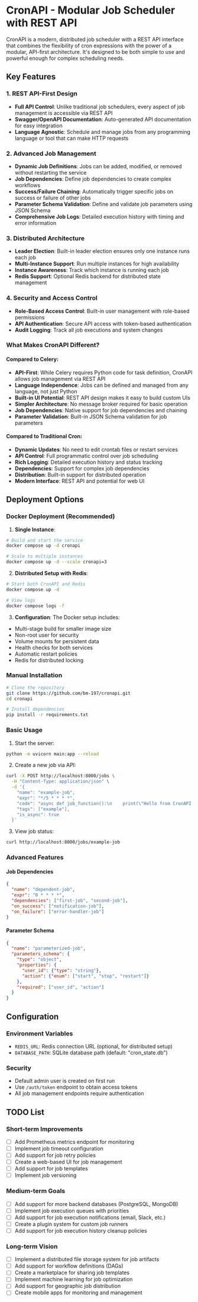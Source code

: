 # CronAPI - Modular Job Scheduler with REST API

CronAPI is a modern, distributed job scheduler with a REST API interface that combines the flexibility of cron expressions with the power of a modular, API-first architecture. It's designed to be both simple to use and powerful enough for complex scheduling needs.

## Key Features

### 1. REST API-First Design
- **Full API Control**: Unlike traditional job schedulers, every aspect of job management is accessible via REST API
- **Swagger/OpenAPI Documentation**: Auto-generated API documentation for easy integration
- **Language Agnostic**: Schedule and manage jobs from any programming language or tool that can make HTTP requests

### 2. Advanced Job Management
- **Dynamic Job Definitions**: Jobs can be added, modified, or removed without restarting the service
- **Job Dependencies**: Define job dependencies to create complex workflows
- **Success/Failure Chaining**: Automatically trigger specific jobs on success or failure of other jobs
- **Parameter Schema Validation**: Define and validate job parameters using JSON Schema
- **Comprehensive Job Logs**: Detailed execution history with timing and error information

### 3. Distributed Architecture
- **Leader Election**: Built-in leader election ensures only one instance runs each job
- **Multi-Instance Support**: Run multiple instances for high availability
- **Instance Awareness**: Track which instance is running each job
- **Redis Support**: Optional Redis backend for distributed state management

### 4. Security and Access Control
- **Role-Based Access Control**: Built-in user management with role-based permissions
- **API Authentication**: Secure API access with token-based authentication
- **Audit Logging**: Track all job executions and system changes

### What Makes CronAPI Different?

#### Compared to Celery:
- **API-First**: While Celery requires Python code for task definition, CronAPI allows job management via REST API
- **Language Independence**: Jobs can be defined and managed from any language, not just Python
- **Built-in UI Potential**: REST API design makes it easy to build custom UIs
- **Simpler Architecture**: No message broker required for basic operation
- **Job Dependencies**: Native support for job dependencies and chaining
- **Parameter Validation**: Built-in JSON Schema validation for job parameters

#### Compared to Traditional Cron:
- **Dynamic Updates**: No need to edit crontab files or restart services
- **API Control**: Full programmatic control over job scheduling
- **Rich Logging**: Detailed execution history and status tracking
- **Dependencies**: Support for complex job dependencies
- **Distribution**: Built-in support for distributed operation
- **Modern Interface**: REST API and potential for web UI

## Deployment Options

### Docker Deployment (Recommended)

1. **Single Instance**:
```bash
# Build and start the service
docker compose up -d cronapi

# Scale to multiple instances
docker compose up -d --scale cronapi=3
```

2. **Distributed Setup with Redis**:
```bash
# Start both CronAPI and Redis
docker compose up -d

# View logs
docker compose logs -f
```

3. **Configuration**:
The Docker setup includes:
- Multi-stage build for smaller image size
- Non-root user for security
- Volume mounts for persistent data
- Health checks for both services
- Automatic restart policies
- Redis for distributed locking

### Manual Installation

```bash
# Clone the repository
git clone https://github.com/bm-197/cronapi.git
cd cronapi

# Install dependencies
pip install -r requirements.txt
```

### Basic Usage

1. Start the server:
```bash
python -m uvicorn main:app --reload
```

2. Create a new job via API:
```bash
curl -X POST http://localhost:8000/jobs \
  -H "Content-Type: application/json" \
  -d '{
    "name": "example-job",
    "expr": "*/5 * * * *",
    "code": "async def job_function():\n    print(\"Hello from CronAPI!\")",
    "tags": ["example"],
    "is_async": true
  }'
```

3. View job status:
```bash
curl http://localhost:8000/jobs/example-job
```

### Advanced Features

#### Job Dependencies
```json
{
  "name": "dependent-job",
  "expr": "0 * * * *",
  "dependencies": ["first-job", "second-job"],
  "on_success": ["notification-job"],
  "on_failure": ["error-handler-job"]
}
```

#### Parameter Schema
```json
{
  "name": "parameterized-job",
  "parameters_schema": {
    "type": "object",
    "properties": {
      "user_id": {"type": "string"},
      "action": {"enum": ["start", "stop", "restart"]}
    },
    "required": ["user_id", "action"]
  }
}
```

## Configuration

### Environment Variables
- `REDIS_URL`: Redis connection URL (optional, for distributed setup)
- `DATABASE_PATH`: SQLite database path (default: "cron_state.db")

### Security
- Default admin user is created on first run
- Use `/auth/token` endpoint to obtain access tokens
- All job management endpoints require authentication

## TODO List

### Short-term Improvements
- [ ] Add Prometheus metrics endpoint for monitoring
- [ ] Implement job timeout configuration
- [ ] Add support for job retry policies
- [ ] Create a web-based UI for job management
- [ ] Add support for job templates
- [ ] Implement job versioning

### Medium-term Goals
- [ ] Add support for more backend databases (PostgreSQL, MongoDB)
- [ ] Implement job execution queues with priorities
- [ ] Add support for job execution notifications (email, Slack, etc.)
- [ ] Create a plugin system for custom job runners
- [ ] Add support for job execution history cleanup policies

### Long-term Vision
- [ ] Implement a distributed file storage system for job artifacts
- [ ] Add support for workflow definitions (DAGs)
- [ ] Create a marketplace for sharing job templates
- [ ] Implement machine learning for job optimization
- [ ] Add support for geographic job distribution
- [ ] Create mobile apps for monitoring and management
